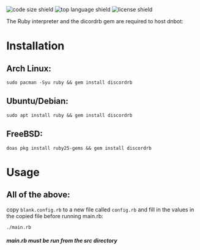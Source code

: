 ![code size shield](https://img.shields.io/github/languages/code-size/c99zealot/dnbot?style=plastic)
![top language shield](https://img.shields.io/github/languages/top/c99zealot/dnbot?label=Ruby&style=plastic)
![license shield](https://img.shields.io/github/license/c99zealot/dnbot?style=plastic)

The Ruby interpreter and the dicordrb gem are required to host dnbot:

# Installation

## Arch Linux:
```
sudo pacman -Syu ruby && gem install discordrb
```

## Ubuntu/Debian:
```
sudo apt install ruby && gem install discordrb
```

## FreeBSD:
```
doas pkg install ruby25-gems && gem install discordrb
```

# Usage
## All of the above:
copy `blank.config.rb` to a new file called `config.rb` and fill in the values in the copied file before running main.rb:
```
./main.rb
```
##### main.rb must be run from the src directory
